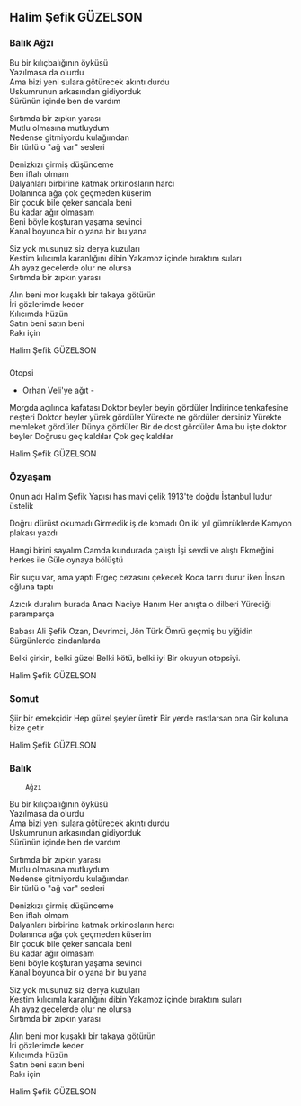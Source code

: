 ## Halim Şefik GÜZELSON

### Balık Ağzı

Bu bir kılıçbalığının öyküsü  
Yazılmasa da olurdu  
Ama bizi yeni sulara götürecek akıntı durdu  
Uskumrunun arkasından gidiyorduk  
Sürünün içinde ben de vardım
  
Sırtımda bir zıpkın yarası  
Mutlu olmasına mutluydum  
Nedense gitmiyordu kulağımdan  
Bir türlü o "ağ var" sesleri
  
Denizkızı girmiş düşünceme  
Ben iflah olmam  
Dalyanları birbirine katmak orkinosların harcı  
Dolanınca ağa çok geçmeden küserim  
Bir çocuk bile çeker sandala beni  
Bu kadar ağır olmasam  
Beni böyle koşturan yaşama sevinci  
Kanal boyunca bir o yana bir bu yana 
 
Siz  yok musunuz  siz derya kuzuları  
Kestim kılıcımla karanlığını dibin
Yakamoz içinde bıraktım suları  
Ah ayaz gecelerde olur ne olursa  
Sırtımda bir zıpkın yarası 
 
Alın beni mor kuşaklı bir takaya götürün  
İri gözlerimde keder  
Kılıcımda hüzün  
Satın beni  satın beni  
Rakı için

Halim Şefik GÜZELSON

### 
  Otopsi

- Orhan Veli'ye ağıt -

Morgda açılınca kafatası
Doktor beyler beyin gördüler
İndirince tenkafesine neşteri
Doktor beyler yürek gördüler
Yürekte ne gördüler dersiniz
Yürekte memleket gördüler
Dünya gördüler
Bir de dost gördüler
Ama bu işte doktor beyler
Doğrusu geç kaldılar
Çok geç kaldılar

Halim Şefik GÜZELSON

### Özyaşam

Onun adı Halim Şefik
Yapısı has mavi çelik
1913'te doğdu
İstanbul'ludur üstelik

Doğru dürüst okumadı
Girmedik iş de komadı
On iki yıl gümrüklerde
Kamyon plakası yazdı

Hangi birini sayalım
Camda kundurada çalıştı
İşi sevdi ve alıştı
Ekmeğini herkes ile
Güle oynaya bölüştü

Bir suçu var, ama yaptı
Ergeç cezasını çekecek
Koca tanrı durur iken
İnsan oğluna taptı

Azıcık duralım burada
Anacı Naciye Hanım
Her anışta o dilberi
Yüreciği paramparça

Babası Ali Şefik
Ozan, Devrimci, Jön Türk
Ömrü geçmiş bu yiğidin
Sürgünlerde zindanlarda

Belki çirkin, belki güzel
Belki kötü, belki iyi
Bir okuyun otopsiyi.

Halim Şefik GÜZELSON

### Somut

Şiir bir emekçidir
Hep güzel şeyler üretir
Bir yerde rastlarsan ona
Gir koluna bize getir

Halim Şefik GÜZELSON

### Balık 
		Ağzı

Bu bir kılıçbalığının öyküsü  
Yazılmasa da olurdu  
Ama bizi yeni sulara götürecek akıntı durdu  
Uskumrunun arkasından gidiyorduk  
Sürünün içinde ben de vardım
  
Sırtımda bir zıpkın yarası  
Mutlu olmasına mutluydum  
Nedense gitmiyordu kulağımdan  
Bir türlü o "ağ var" sesleri
  
Denizkızı girmiş düşünceme  
Ben iflah olmam  
Dalyanları birbirine katmak orkinosların harcı  
Dolanınca ağa çok geçmeden küserim  
Bir çocuk bile çeker sandala beni  
Bu kadar ağır olmasam  
Beni böyle koşturan yaşama sevinci  
Kanal boyunca bir o yana bir bu yana 
 
Siz  yok musunuz  siz derya kuzuları  
Kestim kılıcımla karanlığını dibin
Yakamoz içinde bıraktım suları  
Ah ayaz gecelerde olur ne olursa  
Sırtımda bir zıpkın yarası 
 
Alın beni mor kuşaklı bir takaya götürün  
İri gözlerimde keder  
Kılıcımda hüzün  
Satın beni  satın beni  
Rakı için

Halim Şefik GÜZELSON